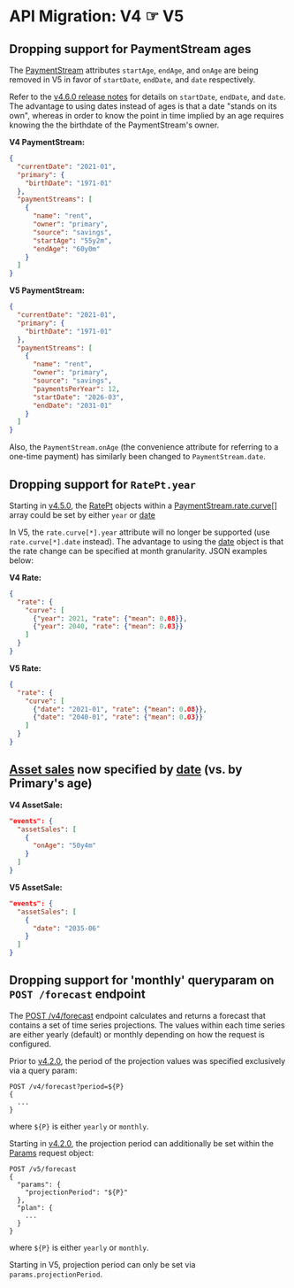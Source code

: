 # API Migration: V4 ☞ V5

## Dropping support for PaymentStream ages

The [PaymentStream](https://github.com/newret/fpe-api/blob/master/datatypes.md#PaymentStream) attributes `startAge`, `endAge`, and `onAge` are being removed in V5 in favor of `startDate`, `endDate`, and `date` respectively.

Refer to the [v4.6.0 release notes](https://github.com/newretirement/fpe-api/releases/tag/v4.6.0) for details on `startDate`, `endDate`, and `date`.  The advantage to using dates instead of ages is that a date "stands on its own", whereas in order to know the point in time implied by an age requires knowing the the birthdate of the PaymentStream's owner.

__V4 PaymentStream:__<br/>

```json
{
  "currentDate": "2021-01",
  "primary": {
    "birthDate": "1971-01"
  },
  "paymentStreams": [
    {
      "name": "rent",
      "owner": "primary",
      "source": "savings",
      "startAge": "55y2m",
      "endAge": "60y0m"
    }
  ]
}
```

__V5 PaymentStream:__<br/>


```json
{
  "currentDate": "2021-01",
  "primary": {
    "birthDate": "1971-01"
  },
  "paymentStreams": [
    {
      "name": "rent",
      "owner": "primary",
      "source": "savings",
      "paymentsPerYear": 12,
      "startDate": "2026-03",
      "endDate": "2031-01"
    }
  ]
}
```

Also, the `PaymentStream.onAge` (the convenience attribute for referring to a one-time payment) has similarly been changed to `PaymentStream.date`.


## Dropping support for `RatePt.year`

Starting in [v4.5.0](https://github.com/newretirement/fpe-api/releases/tag/v4.5.0), the [RatePt](https://github.com/newretirement/fpe-api/blob/v4.5.0/datatypes.md#ratept) objects within a [PaymentStream.rate.curve\[\]](https://github.com/newretirement/fpe-api/blob/v4.5.0/datatypes.md#PaymentStream) array could be set by either `year` or [date](https://github.com/newretirement/fpe-api/blob/v4.5.0/datatypes.md#Date)

In V5, the `rate.curve[*].year` attribute will no longer be supported (use `rate.curve[*].date` instead).  The advantage to using the [date](https://github.com/newretirement/fpe-api/blob/v5.0.0/datatypes.md#date) object is that the rate change can be specified at month granularity.  JSON examples below:

__V4 Rate:__<br/>

```json
{
  "rate": {
    "curve": [
      {"year": 2021, "rate": {"mean": 0.08}},
      {"year": 2040, "rate": {"mean": 0.03}}
    ]
  }
}
```

__V5 Rate:__<br/>

```json
{
  "rate": {
    "curve": [
      {"date": "2021-01", "rate": {"mean": 0.08}},
      {"date": "2040-01", "rate": {"mean": 0.03}}
    ]
  }
}
```

## [Asset sales](https://github.com/newretirement/fpe-api/blob/v5.0.0/datatypes.md#assetsale) now specified by [date](https://github.com/newretirement/fpe-api/blob/v5.0.0/datatypes.md#date) (vs. by Primary's age)

__V4 AssetSale:__<br/>

```json
"events": {
  "assetSales": [
    {
      "onAge": "50y4m"
    }
  ]
}
```

__V5 AssetSale:__<br/>

```json
"events": {
  "assetSales": [
    {
      "date": "2035-06"
    }
  ]
}
```

## Dropping support for 'monthly' queryparam on `POST /forecast` endpoint

The [POST /v4/forecast](https://github.com/newretirement/fpe-api#post-forecast) endpoint calculates and returns a forecast that contains a set of time series projections.  The values within each time series are either yearly (default) or monthly depending on how the request is configured.

Prior to [v4.2.0](https://github.com/newretirement/fpe-api/releases/tag/v4.2.0), the period of the projection values was specified exclusively via a query param:

```
POST /v4/forecast?period=${P}
{
  ...
}
```
where `${P}` is either `yearly` or `monthly`.

Starting in [v4.2.0](https://github.com/newretirement/fpe-api/releases/tag/v4.2.0), the projection period can additionally be set within the [Params](https://github.com/newretirement/fpe-api#params-request-object) request object:

```
POST /v5/forecast
{
  "params": {
    "projectionPeriod": "${P}"
  },
  "plan": {
    ...
  }
}
```
where `${P}` is either `yearly` or `monthly`.

Starting in V5, projection period can only be set via `params.projectionPeriod`.
